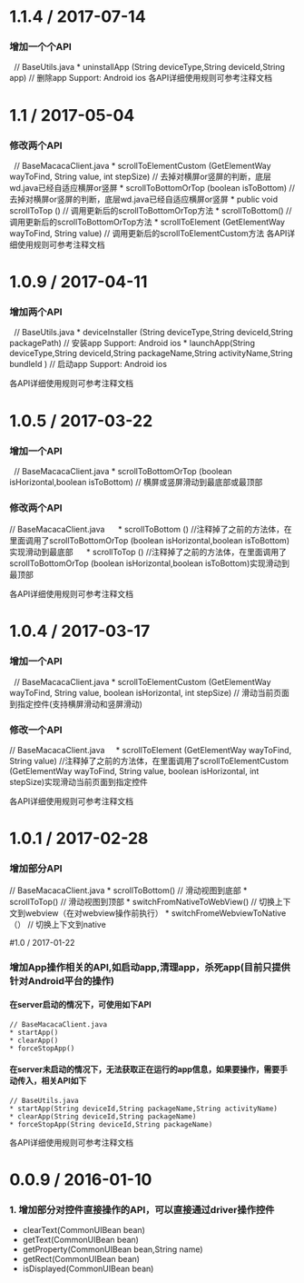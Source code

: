 # 1.1.4 / 2017-07-14

### 增加一个个API

   // BaseUtils.java
	* uninstallApp (String deviceType,String deviceId,String app) // 删除app Support: Android ios
各API详细使用规则可参考注释文档

# 1.1 / 2017-05-04

### 修改两个API

   // BaseMacacaClient.java
	* scrollToElementCustom (GetElementWay wayToFind, String value, int stepSize) // 去掉对横屏or竖屏的判断，底层wd.java已经自适应横屏or竖屏
	* scrollToBottomOrTop (boolean isToBottom) // 去掉对横屏or竖屏的判断，底层wd.java已经自适应横屏or竖屏
	* public void scrollToTop () // 调用更新后的scrollToBottomOrTop方法
	* scrollToBottom() // 调用更新后的scrollToBottomOrTop方法
	* scrollToElement (GetElementWay wayToFind, String value) // 调用更新后的scrollToElementCustom方法
各API详细使用规则可参考注释文档

# 1.0.9 / 2017-04-11

### 增加两个API

   // BaseUtils.java
	* deviceInstaller (String deviceType,String deviceId,String packagePath) // 安装app Support: Android ios
	* launchApp(String deviceType,String deviceId,String packageName,String activityName,String bundleId ) // 启动app Support: Android ios

各API详细使用规则可参考注释文档

# 1.0.5 / 2017-03-22

### 增加一个API

   // BaseMacacaClient.java
	* scrollToBottomOrTop (boolean isHorizontal,boolean isToBottom) // 横屏或竖屏滑动到最底部或最顶部

### 修改两个API

   // BaseMacacaClient.java
      * scrollToBottom () //注释掉了之前的方法体，在里面调用了scrollToBottomOrTop (boolean isHorizontal,boolean isToBottom)实现滑动到最底部
      * scrollToTop () //注释掉了之前的方法体，在里面调用了scrollToBottomOrTop (boolean isHorizontal,boolean isToBottom)实现滑动到最顶部

各API详细使用规则可参考注释文档

# 1.0.4 / 2017-03-17

### 增加一个API

   // BaseMacacaClient.java
	* scrollToElementCustom (GetElementWay wayToFind, String value, boolean isHorizontal, int stepSize) // 滑动当前页面到指定控件(支持横屏滑动和竖屏滑动)

### 修改一个API

   // BaseMacacaClient.java
      * scrollToElement (GetElementWay wayToFind, String value) //注释掉了之前的方法体，在里面调用了scrollToElementCustom (GetElementWay wayToFind, String value, boolean isHorizontal, int stepSize)实现滑动当前页面到指定控件

各API详细使用规则可参考注释文档

# 1.0.1 / 2017-02-28

### 增加部分API

   // BaseMacacaClient.java
	* scrollToBottom() // 滑动视图到底部
	* scrollToTop() // 滑动视图到顶部
	* switchFromNativeToWebView() // 切换上下文到webview（在对webview操作前执行）
	* switchFromeWebviewToNative（） // 切换上下文到native

#1.0 / 2017-01-22

### 增加App操作相关的API,如启动app,清理app，杀死app(目前只提供针对Android平台的操作)

#### 在server启动的情况下，可使用如下API

 	// BaseMacacaClient.java
 	* startApp()
	* clearApp()
	* forceStopApp()

#### 在server未启动的情况下，无法获取正在运行的app信息，如果要操作，需要手动传入，相关API如下
 	// BaseUtils.java
 	* startApp(String deviceId,String packageName,String activityName)
 	* clearApp(String deviceId,String packageName)
 	* forceStopApp(String deviceId,String packageName)

各API详细使用规则可参考注释文档

# 0.0.9 / 2016-01-10

### 1. 增加部分对控件直接操作的API，可以直接通过driver操作控件

* clearText(CommonUIBean bean)
* getText(CommonUIBean bean)
* getProperty(CommonUIBean bean,String name)
* getRect(CommonUIBean bean)
* isDisplayed(CommonUIBean bean)
